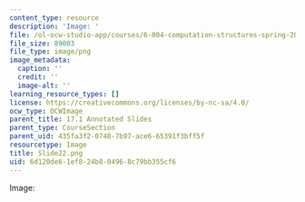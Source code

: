 ```yaml
---
content_type: resource
description: 'Image: '
file: /ol-ocw-studio-app/courses/6-004-computation-structures-spring-2017/6d120de61ef824b804968c79bb355cf6_Slide22.png
file_size: 89003
file_type: image/png
image_metadata:
  caption: ''
  credit: ''
  image-alt: ''
learning_resource_types: []
license: https://creativecommons.org/licenses/by-nc-sa/4.0/
ocw_type: OCWImage
parent_title: 17.1 Annotated Slides
parent_type: CourseSection
parent_uid: 435fa3f2-0748-7b97-ace6-65391f3bff5f
resourcetype: Image
title: Slide22.png
uid: 6d120de6-1ef8-24b8-0496-8c79bb355cf6
---
```

Image: 